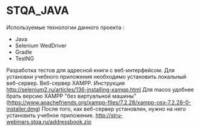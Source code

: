 # STQA_JAVA

Используемые технологии данного проекта :

- Java
- Selenium WedDriver
- Gradle
- TestNG

 
 
 
 
 Разработка тестов для адресной книги с веб-интерфейсом.
 Для установки учебного приложения необходимо установить локальный веб-сервер.
 Веб-сервер XAMPP. Инструкция 
http://selenium2.ru/articles/136-installing-xampp.html
 Для macos удобнее брать
 версию XAMPP "без виртуальной машины" 
 (https://www.apachefriends.org/xampp-files/7.2.28/xampp-osx-7.2.28-0-installer.dmg)
 После того, как веб-сервер установлен, нужно на него установить учебное приложение.
http://stru-webinars.stqa.ru/addressbook.zip